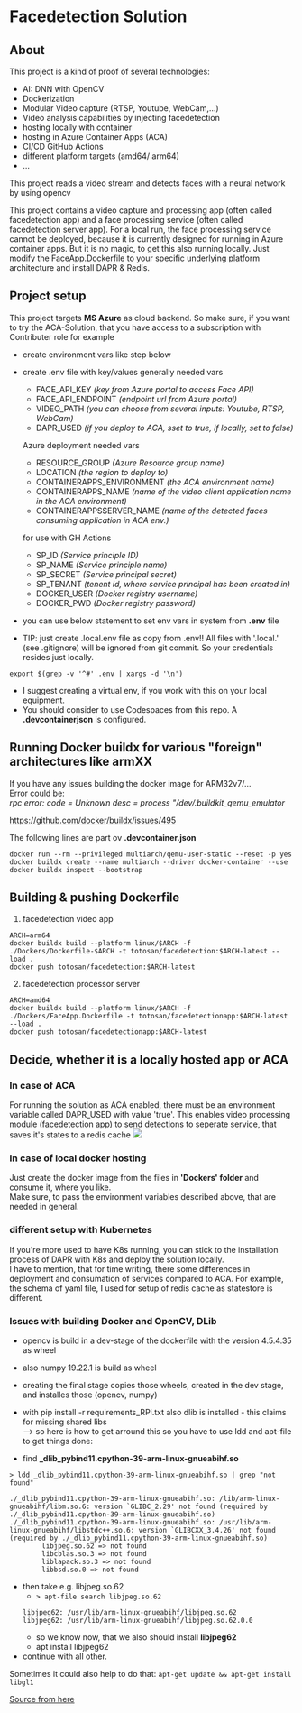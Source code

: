 # Facedetection Solution
## About
This project is a kind of proof of several technologies:
- AI: DNN with OpenCV
- Dockerization
- Modular Video capture (RTSP, Youtube, WebCam,...)
- Video analysis capabilities by injecting facedetection
- hosting locally with container
- hosting in Azure Container Apps (ACA)
- CI/CD GitHub Actions
- different platform targets (amd64/ arm64)
- ...

This project reads a video stream and detects faces with a neural network by using opencv



This project contains a video capture and processing app (often called facedetection app) and a face processing service (often called facedetection server app).
For a local run, the face processing service cannot be deployed, because it is currently designed for running in Azure container apps. But it is no magic, to get this also running locally. Just modify the FaceApp.Dockerfile to your specific underlying platform architecture and install DAPR & Redis. 

## Project setup
This project targets **MS Azure** as cloud backend. So make sure, if you want to try the ACA-Solution, that you have access to a subscription with Contributer role for example


- create environment vars like step below
- create .env file with key/values
    generally needed vars
    - FACE_API_KEY *(key from Azure portal to access Face API)*
    - FACE_API_ENDPOINT *(endpoint url from Azure portal)*
    - VIDEO_PATH *(you can choose from several inputs: Youtube, RTSP, WebCam)*
    - DAPR_USED *(if you deploy to ACA, sset to true, if locally, set to false)*
    
    Azure deployment needed vars
    - RESOURCE_GROUP *(Azure Resource group name)*
    - LOCATION *(the region to deploy to)*
    - CONTAINERAPPS_ENVIRONMENT *(the ACA environment name)*
    - CONTAINERAPPS_NAME *(name of the video client application name in the ACA environment)*
    - CONTAINERAPPSSERVER_NAME *(name of the detected faces consuming application in ACA env.)*
    
    for use with GH Actions
    - SP_ID *(Service principle ID)*
    - SP_NAME *(Service principle name)*
    - SP_SECRET *(Service principal secret)*
    - SP_TENANT *(tenent id, where service principal has been created in)*
    - DOCKER_USER *(Docker registry username)*
    - DOCKER_PWD *(Docker registry password)*

- you can use below statement to set env vars in system from **.env** file
- TIP: just create .local.env file as copy from .env!! All files with '.local.' (see .gitignore) will be ignored from git commit. So your credentials resides just locally.
```
export $(grep -v '^#' .env | xargs -d '\n')
```
- I suggest creating a virtual env, if you work with this on your local equipment.
- You should consider to use Codespaces from this repo. A **.devcontainerjson** is configured.

## Running Docker buildx for various "foreign" architectures like armXX
If you have any issues building the docker image for ARM32v7/...   
Error could be:   
*rpc error: code = Unknown desc = process "/dev/.buildkit_qemu_emulator*

https://github.com/docker/buildx/issues/495

The following lines are part ov **.devcontainer.json**

```
docker run --rm --privileged multiarch/qemu-user-static --reset -p yes
docker buildx create --name multiarch --driver docker-container --use
docker buildx inspect --bootstrap
```

## Building & pushing Dockerfile
1. facedetection video app
```
ARCH=arm64
docker buildx build --platform linux/$ARCH -f ./Dockers/Dockerfile-$ARCH -t totosan/facedetection:$ARCH-latest --load .
docker push totosan/facedetection:$ARCH-latest
```

2. facedetection processor server
```
ARCH=amd64
docker buildx build --platform linux/$ARCH -f ./Dockers/FaceApp.Dockerfile -t totosan/facedetectionapp:$ARCH-latest --load .
docker push totosan/facedetectionapp:$ARCH-latest
```

## Decide, whether it is a locally hosted app or ACA
### In case of ACA
For running the solution as ACA enabled, there must be an environment variable called DAPR_USED with value 'true'.
This enables video processing module (facedetection app) to send detections to seperate service, that saves it's states to a redis cache
<image src="./assets/architecture.png"/>

### In case of local docker hosting
Just create the docker image from the files in **'Dockers' folder** and consume it, where you like.   
Make sure, to pass the environment variables described above, that are needed in general.   

### different setup with Kubernetes
If you're more used to have K8s running, you can stick to the installation process of DAPR with K8s and deploy the solution locally.   
I have to mention, that for time writing, there some differences in deployment and consumation of services compared to ACA.
For example, the schema of yaml file, I used for setup of redis cache as statestore is different.


### Issues with building Docker and OpenCV, DLib
- opencv is build in a dev-stage of the dockerfile with the version 4.5.4.35 as wheel
- also numpy 19.22.1 is build as wheel
- creating the final stage copies those wheels, created in the dev stage, and installes those (opencv, numpy)
- with pip install -r requirements_RPi.txt also dlib is installed - this claims for missing shared libs   
--> so here is how to get arround this
so you have to use ldd and apt-file to get things done:

- find **_dlib_pybind11.cpython-39-arm-linux-gnueabihf.so**

`> ldd _dlib_pybind11.cpython-39-arm-linux-gnueabihf.so | grep "not found"`
```
./_dlib_pybind11.cpython-39-arm-linux-gnueabihf.so: /lib/arm-linux-gnueabihf/libm.so.6: version `GLIBC_2.29' not found (required by ./_dlib_pybind11.cpython-39-arm-linux-gnueabihf.so)
./_dlib_pybind11.cpython-39-arm-linux-gnueabihf.so: /usr/lib/arm-linux-gnueabihf/libstdc++.so.6: version `GLIBCXX_3.4.26' not found (required by ./_dlib_pybind11.cpython-39-arm-linux-gnueabihf.so)
        libjpeg.so.62 => not found
        libcblas.so.3 => not found
        liblapack.so.3 => not found
        libbsd.so.0 => not found
```
- then take e.g. libjpeg.so.62
    - `> apt-file search libjpeg.so.62`
    ```
    libjpeg62: /usr/lib/arm-linux-gnueabihf/libjpeg.so.62
    libjpeg62: /usr/lib/arm-linux-gnueabihf/libjpeg.so.62.0.0
    ```
    - so we know now, that we also should install **libjpeg62**
    - apt install libjpeg62
- continue with all other.

Sometimes it could also help to do that:
`apt-get update && apt-get install libgl1`

[Source from here](ttps://itsmycode.com/importerror-libgl-so-1-cannot-open-shared-object-file-no-such-file-or-directory/)
